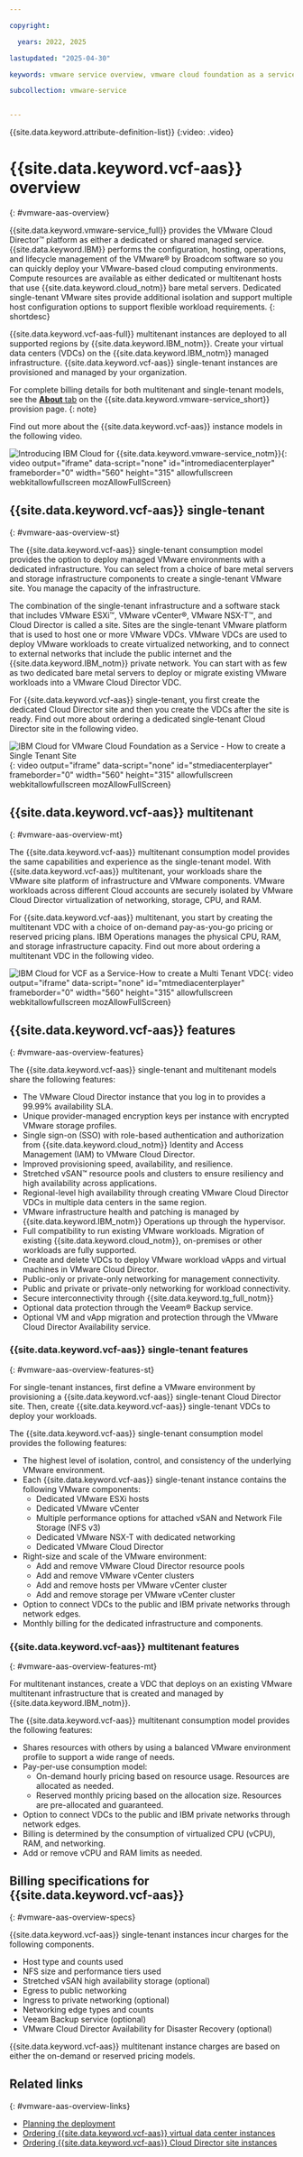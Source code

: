 ```yaml
---

copyright:

  years: 2022, 2025

lastupdated: "2025-04-30"

keywords: vmware service overview, vmware cloud foundation as a service, vmware cloud foundation as a service overview, vmware cloud foundation as a service introduction, VCF as a Service

subcollection: vmware-service


---
```


{{site.data.keyword.attribute-definition-list}}
{:video: .video}

# {{site.data.keyword.vcf-aas}} overview
{: #vmware-aas-overview}

{{site.data.keyword.vmware-service_full}} provides the VMware Cloud Director™ platform as either a dedicated or shared managed service. {{site.data.keyword.IBM}} performs the configuration, hosting, operations, and lifecycle management of the VMware® by Broadcom software so you can quickly deploy your VMware-based cloud computing environments. Compute resources are available as either dedicated or multitenant hosts that use {{site.data.keyword.cloud_notm}} bare metal servers. Dedicated single-tenant VMware sites provide additional isolation and support multiple host configuration options to support flexible workload requirements.
{: shortdesc}

{{site.data.keyword.vcf-aas-full}} multitenant instances are deployed to all supported regions by {{site.data.keyword.IBM_notm}}. Create your virtual data centers (VDCs) on the {{site.data.keyword.IBM_notm}} managed infrastructure. {{site.data.keyword.vcf-aas}} single-tenant instances are provisioned and managed by your organization.

For complete billing details for both multitenant and single-tenant models, see the [**About** tab](https://cloud.ibm.com/vmware/vmware_as_a_service/provision/vdc_mt) on the {{site.data.keyword.vmware-service_short}} provision page.
{: note}

Find out more about the {{site.data.keyword.vcf-aas}} instance models in the following video.

![Introducing IBM Cloud for {{site.data.keyword.vmware-service_notm}}](https://cdnapisec.kaltura.com/html5/html5lib/v2.101/mwEmbedFrame.php/p/1773841/uiconf_id/27941801/entry_id/1_mrpl7ue5?wid=_1773841&iframeembed=true&entry_id=1_mrpl7ue5){: video output="iframe" data-script="none" id="intromediacenterplayer" frameborder="0" width="560" height="315" allowfullscreen webkitallowfullscreen mozAllowFullScreen}

## {{site.data.keyword.vcf-aas}} single-tenant
{: #vmware-aas-overview-st}

The {{site.data.keyword.vcf-aas}} single-tenant consumption model provides the option to deploy managed VMware environments with a dedicated infrastructure. You can select from a choice of bare metal servers and storage infrastructure components to create a single-tenant VMware site. You manage the capacity of the infrastructure.

The combination of the single-tenant infrastructure and a software stack that includes VMware ESXi™, VMware vCenter®, VMware NSX-T™, and Cloud Director is called a site. Sites are the single-tenant VMware platform that is used to host one or more VMware VDCs. VMware VDCs are used to deploy VMware workloads to create virtualized networking, and to connect to external networks that include the public internet and the {{site.data.keyword.IBM_notm}} private network. You can start with as few as two dedicated bare metal servers to deploy or migrate existing VMware workloads into a VMware Cloud Director VDC.

For {{site.data.keyword.vcf-aas}} single-tenant, you first create the dedicated Cloud Director site and then you create the VDCs after the site is ready. Find out more about ordering a dedicated single-tenant Cloud Director site in the following video.

![IBM Cloud for VMware Cloud Foundation as a Service - How to create a Single Tenant Site](https://www.kaltura.com/p/1773841/sp/177384100/embedIframeJs/uiconf_id/27941801/partner_id/1773841?iframeembed=true&entry_id=1_drcc4jz0){: video output="iframe" data-script="none" id="stmediacenterplayer" frameborder="0" width="560" height="315" allowfullscreen webkitallowfullscreen mozAllowFullScreen}

## {{site.data.keyword.vcf-aas}} multitenant
{: #vmware-aas-overview-mt}

The {{site.data.keyword.vcf-aas}} multitenant consumption model provides the same capabilities and experience as the single-tenant model. With {{site.data.keyword.vcf-aas}} multitenant, your workloads share the VMware site platform of infrastructure and VMware components. VMware workloads across different Cloud accounts are securely isolated by VMware Cloud Director virtualization of networking, storage, CPU, and RAM.

For {{site.data.keyword.vcf-aas}} multitenant, you start by creating the multitenant VDC with a choice of on-demand pay-as-you-go pricing or reserved pricing plans. IBM Operations manages the physical CPU, RAM, and storage infrastructure capacity. Find out more about ordering a multitenant VDC in the following video.

![IBM Cloud for VCF as a Service-How to create a Multi Tenant VDC](https://www.kaltura.com/p/1773841/sp/177384100/embedIframeJs/uiconf_id/27941801/partner_id/1773841?iframeembed=true&entry_id=1_5tjb9dfs){: video output="iframe" data-script="none" id="mtmediacenterplayer" frameborder="0" width="560" height="315" allowfullscreen webkitallowfullscreen mozAllowFullScreen}

## {{site.data.keyword.vcf-aas}} features
{: #vmware-aas-overview-features}

The {{site.data.keyword.vcf-aas}} single-tenant and multitenant models share the following features:

* The VMware Cloud Director instance that you log in to provides a 99.99% availability SLA.
* Unique provider-managed encryption keys per instance with encrypted VMware storage profiles.
* Single sign-on (SSO) with role-based authentication and authorization from {{site.data.keyword.cloud_notm}} Identity and Access Management (IAM) to VMware Cloud Director.
* Improved provisioning speed, availability, and resilience.
* Stretched vSAN™ resource pools and clusters to ensure resiliency and high availability across applications.
* Regional-level high availability through creating VMware Cloud Director VDCs in multiple data centers in the same region.
* VMware infrastructure health and patching is managed by {{site.data.keyword.IBM_notm}} Operations up through the hypervisor.
* Full compatibility to run existing VMware workloads. Migration of existing {{site.data.keyword.cloud_notm}}, on-premises or other workloads are fully supported.
* Create and delete VDCs to deploy VMware workload vApps and virtual machines in VMware Cloud Director.
* Public-only or private-only networking for management connectivity.
* Public and private or private-only networking for workload connectivity.
* Secure interconnectivity through {{site.data.keyword.tg_full_notm}}
* Optional data protection through the Veeam® Backup service.
* Optional VM and vApp migration and protection through the VMware Cloud Director Availability service.

### {{site.data.keyword.vcf-aas}} single-tenant features
{: #vmware-aas-overview-features-st}

For single-tenant instances, first define a VMware environment by provisioning a {{site.data.keyword.vcf-aas}} single-tenant Cloud Director site. Then, create {{site.data.keyword.vcf-aas}} single-tenant VDCs to deploy your workloads.

The {{site.data.keyword.vcf-aas}} single-tenant consumption model provides the following features:

* The highest level of isolation, control, and consistency of the underlying VMware environment.
* Each {{site.data.keyword.vcf-aas}} single-tenant instance contains the following VMware components:
   * Dedicated VMware ESXi hosts
   * Dedicated VMware vCenter
   * Multiple performance options for attached vSAN and Network File Storage (NFS v3)
   * Dedicated VMware NSX-T with dedicated networking
   * Dedicated VMware Cloud Director
* Right-size and scale of the VMware environment:
   * Add and remove VMware Cloud Director resource pools
   * Add and remove VMware vCenter clusters
   * Add and remove hosts per VMware vCenter cluster
   * Add and remove storage per VMware vCenter cluster
* Option to connect VDCs to the public and IBM private networks through network edges.
* Monthly billing for the dedicated infrastructure and components.

### {{site.data.keyword.vcf-aas}} multitenant features
{: #vmware-aas-overview-features-mt}

For multitenant instances, create a VDC that deploys on an existing VMware multitenant infrastructure that is created and managed by {{site.data.keyword.IBM_notm}}.

The {{site.data.keyword.vcf-aas}} multitenant consumption model provides the following features:

* Shares resources with others by using a balanced VMware environment profile to support a wide range of needs.
* Pay-per-use consumption model:
   * On-demand hourly pricing based on resource usage. Resources are allocated as needed.
   * Reserved monthly pricing based on the allocation size. Resources are pre-allocated and guaranteed.
* Option to connect VDCs to the public and IBM private networks through network edges.
* Billing is determined by the consumption of virtualized CPU (vCPU), RAM, and networking.
* Add or remove vCPU and RAM limits as needed.

## Billing specifications for {{site.data.keyword.vcf-aas}}
{: #vmware-aas-overview-specs}

{{site.data.keyword.vcf-aas}} single-tenant instances incur charges for the following components.

* Host type and counts used
* NFS size and performance tiers used
* Stretched vSAN high availability storage (optional)
* Egress to public networking
* Ingress to private networking (optional)
* Networking edge types and counts
* Veeam Backup service (optional)
* VMware Cloud Director Availability for Disaster Recovery (optional)

{{site.data.keyword.vcf-aas}} multitenant instance charges are based on either the on-demand or reserved pricing models.

## Related links
{: #vmware-aas-overview-links}

* [Planning the deployment](/docs/vmware-service?topic=vmware-service-tenant-plan-deploy)
* [Ordering {{site.data.keyword.vcf-aas}} virtual data center instances](/docs/vmware-service?topic=vmware-service-vdc-adding)
* [Ordering {{site.data.keyword.vcf-aas}} Cloud Director site instances](/docs/vmware-service?topic=vmware-service-tenant-ordering)
